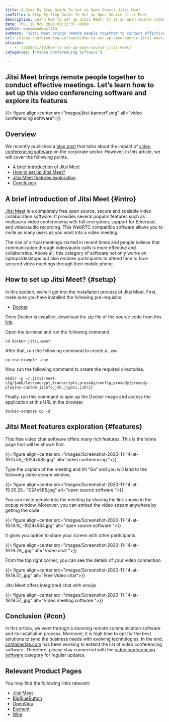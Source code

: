 ```yaml
---
title: A Step By Step Guide To Set up Open Source Jitsi Meet
seoTitle: A Step By Step Guide To Set up Open Source Jitsi Meet
description: Learn how to set up Jitsi Meet. It is an open source video conferencing software designed to meet remote communication needs and offers powerful features
date: Thu, 19 Nov 2020 09:32:35 +0000
author: muhammadmustafa
summary: "Jitsi Meet brings remote people together to conduct effective meetings. Let's learn how to set up this video conferencing software and explore its features"
url: /video-conferencing-software/how-to-set-up-open-source-jitsi-meet/
aliases: 
    -  /2020/11/19/how-to-set-up-open-source-jitsi-meet/
categories: ['Video Conferencing Software']

---
```

## Jitsi Meet brings remote people together to conduct effective meetings. Let’s learn how to set up this video conferencing software and explore its features

{{< figure align=center src="images/jitsi-bannerF.png" alt="video conferencing software">}}  

## Overview

We recently published a [blog post][1] that talks about the impact of [video conferencing software][2] on the corporate sector. However, in this article, we will cover the following points.

  * [A brief introduction of Jitsi Meet][3] 
  * [How to set up Jitsi Meet?][4]
  * [Jitsi Meet features exploration][5] 
  * [Conclusion][6] 

## A brief introduction of Jitsi Meet {#intro}

[Jitsi Meet][7] is a completely free open source, secure and scalable video collaboration software. It provides several popular features such as multiparty video conferencing with full encryption, support for Etherpad, and video/audio recording. This WebRTC compatible software allows you to invite as many users as you want into a video meeting. 

The rise of virtual meetings started in recent times and people believe that communication through video/audio calls is more effective and collaborative. Above all, this category of software not only works on laptops/desktops but also enables participants to attend face to face secured video meetings through their mobile phone. 

## How to set up Jitsi Meet? {#setup}

In this section, we will get into the installation process of Jitsi Meet. First, make sure you have installed the following pre-requisite.

  * [Docker][8]

Once Docker is installed, download the zip file of the source code from this [link][9].

Open the terminal and run the following command 

`cd docker-jitsi-meet`

After that, run the following command to create a `.env`

`cp env.example .env`

Now, run the following command to create the required directories.

`mkdir -p ~/.jitsi-meet-cfg/{web/letsencrypt,transcripts,prosody/config,prosody/prosody-plugins-custom,jicofo,jvb,jigasi,jibri}` 

Finally, run this command to spin up the Docker image and access the application at this URL in the browser.

`docker-compose up -d`

## Jitsi Meet features exploration {#features}

This free video chat software offers many rich features. This is the home page that will be shown first.

{{< figure align=center src="images/Screenshot-2020-11-14-at-19.15.55_-1024x585.jpg" alt="video conferencing ">}}  

Type the caption of the meeting and hit “Go” and you will land to the following video stream window.

{{< figure align=center src="images/Screenshot-2020-11-14-at-19.30.25_-1024x585.jpg" alt="open source software  ">}}  

You can invite people into the meeting by sharing the link shown in the popup window. Moreover, you can embed the video stream anywhere by getting the code. 

{{< figure align=center src="images/Screenshot-2020-11-14-at-19.18.10_-1024x584.jpg" alt="open source software  ">}}  

It gives you option to share your screen with other participants.

{{< figure align=center src="images/Screenshot-2020-11-14-at-19.19.28_.jpg" alt="Video chat ">}}  

From the top right corner, you can see the details of your video connection.

{{< figure align=center src="images/Screenshot-2020-11-14-at-19.18.51_.jpg" alt="Free Video chat">}}  

Jitsi Meet offers integrated chat with emojis. 

{{< figure align=center src="images/Screenshot-2020-11-14-at-19.19.57_.jpg" alt="Video meeting software ">}}  

## Conclusion {#con}

In this article, we went through a stunning remote communication software and its installation process. Moreover, it is high time to opt for the best solutions to sync the business needs with evolving technologies. In the end, [containerize.com][10] has been working to extend the list of video conferencing software. Therefore, please stay connected with the [video conferencing software][2] category for regular updates.

## Relevant Product Pages

You may find the following links relevant:

  * [Jitsi Meet][7]
  * [BigBlueButton][11]
  * [OpenVidu][12]
  * [Element][13]
  * [Wire][14]

 [1]: https://blog.containerize.com/2020/11/13/how-video-conferencing-software-can-benefit-your-business/
 [2]: https://products.containerize.com/video-conferencing/
 [3]: #intro
 [4]: #setup
 [5]: #features
 [6]: #con
 [7]: https://products.containerize.com/video-conferencing/jitsi
 [8]: https://www.docker.com/products/docker-desktop
 [9]: https://github.com/jitsi/docker-jitsi-meet/releases/tag/stable-5142
 [10]: https://www.containerize.com/
 [11]: https://products.containerize.com/video-conferencing/bigbluebutton
 [12]: https://products.containerize.com/video-conferencing/openvidu
 [13]: https://products.containerize.com/video-conferencing/element
 [14]: https://products.containerize.com/video-conferencing/wire